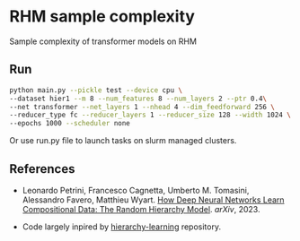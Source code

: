 # RHM sample complexity
Sample complexity of transformer models on RHM

## Run
```bash
python main.py --pickle test --device cpu \
--dataset hier1 --m 8 --num_features 8 --num_layers 2 --ptr 0.4\
--net transformer --net_layers 1 --nhead 4 --dim_feedforward 256 \
--reducer_type fc --reducer_layers 1 --reducer_size 128 --width 1024 \
--epochs 1000 --scheduler none
```

Or use run.py file to launch tasks on slurm managed clusters.

## References

- Leonardo Petrini, Francesco Cagnetta, Umberto M. Tomasini, Alessandro Favero, Matthieu Wyart. [How Deep Neural Networks Learn Compositional Data: The Random Hierarchy Model](https://arxiv.org/abs/2307.02129). *arXiv*, 2023.

- Code largely inpired by [hierarchy-learning](https://github.com/pcsl-epfl/hierarchy-learning) repository.

